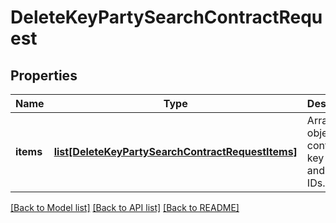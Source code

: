 # DeleteKeyPartySearchContractRequest

## Properties
Name | Type | Description | Notes
------------ | ------------- | ------------- | -------------
**items** | [**list[DeleteKeyPartySearchContractRequestItems]**](DeleteKeyPartySearchContractRequestItems.md) | Array of objects containing key party and search IDs. | [optional] 

[[Back to Model list]](../README.md#documentation-for-models) [[Back to API list]](../README.md#documentation-for-api-endpoints) [[Back to README]](../README.md)

